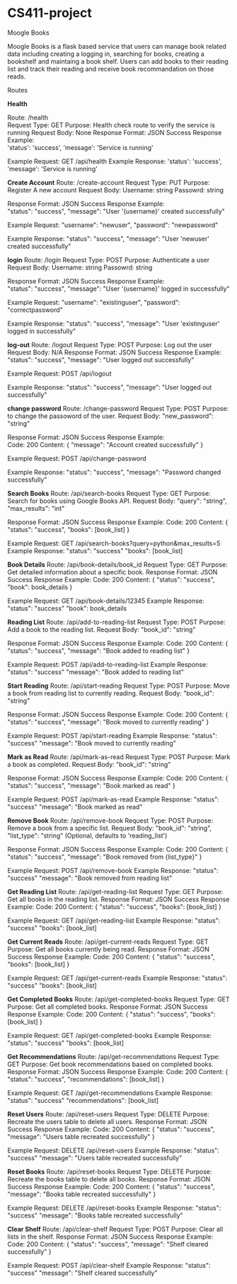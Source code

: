 # CS411-project
Moogle Books

Moogle Books is a flask based service that users can manage book related data including creating a logging in, searching for books, creating a bookshelf 
and maintaing a book shelf. Users can add books to their reading list and track their reading and receive book recommandation on those reads. 

Routes

**Health** 

Route: /health <br/>
Request Type: GET
Purpose: Health check route to verify the service is running
Request Body: None
Response Format: JSON
Success Response Example:             
  'status': 'success',
  'message': 'Service is running'
      
Example Request: GET /api/health
Example Response: 
  'status': 'success',
  'message': 'Service is running'

**Create Account**
Route: /create-account
Request Type: PUT
Purpose: Register A new account
Request Body: 
  Username: string
  Passowrd: string

Response Format: JSON
Success Response Example:             
  "status": "success",
  "message": "User '{username}' created successfully"
      
Example Request: 
  "username": "newuser",
  "password": "newpassword"
  
Example Response: 
  "status": "success",
  "message": "User 'newuser' created successfully"

**login**
Route: /login
Request Type: POST
Purpose: Authenticate a user 
Request Body: 
  Username: string
  Passowrd: string

Response Format: JSON
Success Response Example:             
  "status": "success",
  "message": "User '{username}' logged in successfully"
      
Example Request: 
  "username": "existinguser",
  "password": "correctpassword"

  
Example Response: 
  "status": "success",
  "message": "User 'existinguser' logged in successfully"

**log-out**
Route: /logout
Request Type: POST
Purpose: Log out the user
Request Body: N/A
Response Format: JSON
Success Response Example:             
  "status": "success",
  "message": "User logged out successfully"
      
Example Request: POST /api/logout

Example Response: 
  "status": "success",
  "message": "User logged out successfully"

**change password**
Route: /change-password
Request Type: POST
Purpose: to change the passoword of the user.
Request Body: 
  "new_password": "string"
  
Response Format: JSON
Success Response Example:             
  Code: 200
  Content: { "message": "Account created successfully" }

      
Example Request: POST /api/change-password

Example Response: 
  "status": "success",
  "message": "Password changed successfully"

**Search Books**
Route: /api/search-books
Request Type: GET
Purpose: Search for books using Google Books API.
Request Body:
"query": "string",
"max_results": "int"

Response Format: JSON
Success Response Example:
Code: 200
Content: { "status": "success", "books": [book_list] }

Example Request: GET /api/search-books?query=python&max_results=5
Example Response:
"status": "success"
"books": [book_list]

**Book Details**
Route: /api/book-details/book_id
Request Type: GET
Purpose: Get detailed information about a specific book.
Response Format: JSON
Success Response Example:
Code: 200
Content: { "status": "success", "book": book_details }

Example Request: GET /api/book-details/12345
Example Response:
"status": "success"
"book": book_details

**Reading List**
Route: /api/add-to-reading-list
Request Type: POST
Purpose: Add a book to the reading list.
Request Body:
"book_id": "string"

Response Format: JSON
Success Response Example:
Code: 200
Content: { "status": "success", "message": "Book added to reading list" }

Example Request: POST /api/add-to-reading-list
Example Response:
"status": "success"
"message": "Book added to reading list"

**Start Reading**
Route: /api/start-reading
Request Type: POST
Purpose: Move a book from reading list to currently reading.
Request Body:
"book_id": "string"

Response Format: JSON
Success Response Example:
Code: 200
Content: { "status": "success", "message": "Book moved to currently reading" }

Example Request: POST /api/start-reading
Example Response:
"status": "success"
"message": "Book moved to currently reading"

**Mark as Read**
Route: /api/mark-as-read
Request Type: POST
Purpose: Mark a book as completed.
Request Body:
"book_id": "string"

Response Format: JSON
Success Response Example:
Code: 200
Content: { "status": "success", "message": "Book marked as read" }

Example Request: POST /api/mark-as-read
Example Response:
"status": "success"
"message": "Book marked as read"

**Remove Book**
Route: /api/remove-book
Request Type: POST
Purpose: Remove a book from a specific list.
Request Body:
"book_id": "string",
"list_type": "string" (Optional, defaults to 'reading_list')

Response Format: JSON
Success Response Example:
Code: 200
Content: { "status": "success", "message": "Book removed from {list_type}" }

Example Request: POST /api/remove-book
Example Response:
"status": "success"
"message": "Book removed from reading list"

**Get Reading List**
Route: /api/get-reading-list
Request Type: GET
Purpose: Get all books in the reading list.
Response Format: JSON
Success Response Example:
Code: 200
Content: { "status": "success", "books": [book_list] }

Example Request: GET /api/get-reading-list
Example Response:
"status": "success"
"books": [book_list]

**Get Current Reads**
Route: /api/get-current-reads
Request Type: GET
Purpose: Get all books currently being read.
Response Format: JSON
Success Response Example:
Code: 200
Content: { "status": "success", "books": [book_list] }

Example Request: GET /api/get-current-reads
Example Response:
"status": "success"
"books": [book_list]

**Get Completed Books**
Route: /api/get-completed-books
Request Type: GET
Purpose: Get all completed books.
Response Format: JSON
Success Response Example:
Code: 200
Content: { "status": "success", "books": [book_list] }

Example Request: GET /api/get-completed-books
Example Response:
"status": "success"
"books": [book_list]

**Get Recommendations**
Route: /api/get-recommendations
Request Type: GET
Purpose: Get book recommendations based on completed books.
Response Format: JSON
Success Response Example:
Code: 200
Content: { "status": "success", "recommendations": [book_list] }

Example Request: GET /api/get-recommendations
Example Response:
"status": "success"
"recommendations": [book_list]

**Reset Users**
Route: /api/reset-users
Request Type: DELETE
Purpose: Recreate the users table to delete all users.
Response Format: JSON
Success Response Example:
Code: 200
Content: { "status": "success", "message": "Users table recreated successfully" }

Example Request: DELETE /api/reset-users
Example Response:
"status": "success"
"message": "Users table recreated successfully"

**Reset Books**
Route: /api/reset-books
Request Type: DELETE
Purpose: Recreate the books table to delete all books.
Response Format: JSON
Success Response Example:
Code: 200
Content: { "status": "success", "message": "Books table recreated successfully" }

Example Request: DELETE /api/reset-books
Example Response:
"status": "success"
"message": "Books table recreated successfully"

**Clear Shelf**
Route: /api/clear-shelf
Request Type: POST
Purpose: Clear all lists in the shelf.
Response Format: JSON
Success Response Example:
Code: 200
Content: { "status": "success", "message": "Shelf cleared successfully" }

Example Request: POST /api/clear-shelf
Example Response:
"status": "success"
"message": "Shelf cleared successfully"

  
